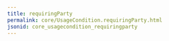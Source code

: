 ```yaml
---
title: requiringParty
permalink: core/UsageCondition.requiringParty.html
jsonid: core_usagecondition_requiringparty
---
```

